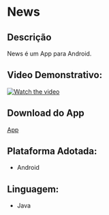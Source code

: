 # News

## Descrição
News é um App para Android.

## Video Demonstrativo:
[![Watch the video](https://i.imgur.com/vKb2F1B.png)](https://youtu.be/TaCEFeThkZo)

## Download do App
[App](https://drive.google.com/file/d/1Y9UZZW4mJsHoTvo0Yvc40Q43z80WQyZu/view?usp=sharing)

## Plataforma Adotada: 
  - Android

## Linguagem: 
  - Java
